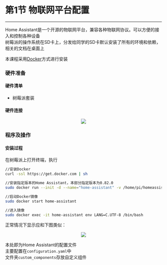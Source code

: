 # 第1节 物联网平台配置

---

Home Assistant是一个开源的物联网平台，兼容各种物联网协议。可以方便的接入和控制各种设备  
树莓派的操作系统在SD卡上，分发给同学的SD卡默认安装了所有的环境和依赖，相关的文档在桌面上  

本课程采用[Docker](https://baike.baidu.com/item/Docker/13344470?fr=aladdin)方式进行安装

### **硬件准备**

#### 硬件清单

- 树莓派套装

#### 硬件连接

<center><img src=https://md.hass.live/404.gif></center>

### **程序及操作**

#### 安装过程

在树莓派上打开终端，执行

```bash {.line-numbers}
//安装Docker
curl -ssl https://get.docker.com | sh

//安装指定版本的Home Assistant，本部分指定版本为0.82.0
sudo docker run --init -d --name="home-assistant" -v /home/pi/homeassistant:/config -v /etc/localtime:/etc/localtime:ro --net=host homeassistant/raspberrypi3-homeassistant:0.82.0

//启动Docker镜像
sudo docker start home-assistant

//进入镜像
sudo docker exec -it home-assistant env LANG=C.UTF-8 /bin/bash
```

正常情况下显示应和下图类似：  

<center><img src="https://md.hass.live/Xnip2019-05-07_18-35-34.png"></center>

本处即为Home Assistant的配置文件  
主要配置在`configuration.yaml`中  
文件夹`custom_components`存放自定义组件  
